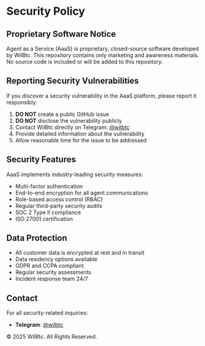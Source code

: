 # Security Policy

## Proprietary Software Notice

Agent as a Service (AaaS) is proprietary, closed-source software developed by WilBtc. This repository contains only marketing and awareness materials. No source code is included or will be added to this repository.

## Reporting Security Vulnerabilities

If you discover a security vulnerability in the AaaS platform, please report it responsibly:

1. **DO NOT** create a public GitHub issue
2. **DO NOT** disclose the vulnerability publicly
3. Contact WilBtc directly on Telegram: [@wilbtc](https://t.me/wilbtc)
4. Provide detailed information about the vulnerability
5. Allow reasonable time for the issue to be addressed

## Security Features

AaaS implements industry-leading security measures:

- Multi-factor authentication
- End-to-end encryption for all agent communications
- Role-based access control (RBAC)
- Regular third-party security audits
- SOC 2 Type II compliance
- ISO 27001 certification

## Data Protection

- All customer data is encrypted at rest and in transit
- Data residency options available
- GDPR and CCPA compliant
- Regular security assessments
- Incident response team 24/7

## Contact

For all security-related inquiries:
- **Telegram**: [@wilbtc](https://t.me/wilbtc)

© 2025 WilBtc. All Rights Reserved.
